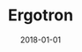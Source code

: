 ---
layout: site
title: "Ergotron"
date: 2018-01-01
categories: [community]
version: 1.2.23
major: 1
minor: 2
patch: 23
slug: ergotron
link: https://www.ergotron.com/en-us/
permalink: /sites/:slug
---